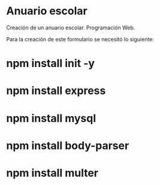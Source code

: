 # Anuario escolar
Creación de un anuario escolar. Programación Web.
 
 Para la creación de este formulario se necesitó lo siguiente:
# npm install init -y
# npm install express
# npm install mysql
# npm install body-parser
# npm install multer 
 
